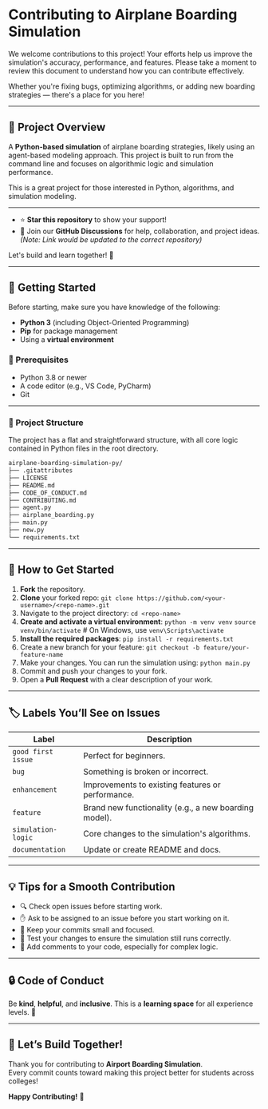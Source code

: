 # Contributing to Airplane Boarding Simulation

We welcome contributions to this project! Your efforts help us improve the simulation's accuracy, performance, and features. Please take a moment to review this document to understand how you can contribute effectively.

Whether you're fixing bugs, optimizing algorithms, or adding new boarding strategies — there's a place for you here!

---

## 📌 Project Overview

A **Python-based simulation** of airplane boarding strategies, likely using an agent-based modeling approach. This project is built to run from the command line and focuses on algorithmic logic and simulation performance.

This is a great project for those interested in Python, algorithms, and simulation modeling.

---
- ⭐️ **Star this repository** to show your support!
- 💬 Join our **GitHub Discussions** for help, collaboration, and project ideas. *(Note: Link would be updated to the correct repository)*

Let's build and learn together! 🚀

---

## 🚀 Getting Started

Before starting, make sure you have knowledge of the following:
- **Python 3** (including Object-Oriented Programming)
- **Pip** for package management
- Using a **virtual environment**

### 🧾 Prerequisites
- Python 3.8 or newer
- A code editor (e.g., VS Code, PyCharm)
- Git

---

### 📂 Project Structure

The project has a flat and straightforward structure, with all core logic contained in Python files in the root directory.

```bash
airplane-boarding-simulation-py/
├── .gitattributes
├── LICENSE
├── README.md
├── CODE_OF_CONDUCT.md
├── CONTRIBUTING.md
├── agent.py
├── airplane_boarding.py
├── main.py
├── new.py
└── requirements.txt
```

---

## 🧩 How to Get Started

1.  **Fork** the repository.
2.  **Clone** your forked repo:
    `git clone https://github.com/<your-username>/<repo-name>.git`
3.  Navigate to the project directory:
    `cd <repo-name>`
4.  **Create and activate a virtual environment**:
    `python -m venv venv`
    `source venv/bin/activate`  # On Windows, use `venv\Scripts\activate`
5.  **Install the required packages**:
    `pip install -r requirements.txt`
6.  Create a new branch for your feature:
    `git checkout -b feature/your-feature-name`
7.  Make your changes. You can run the simulation using:
    `python main.py`
8.  Commit and push your changes to your fork.
9.  Open a **Pull Request** with a clear description of your work.

---

## 🏷 Labels You’ll See on Issues

| Label | Description |
|---|---|
| `good first issue` | Perfect for beginners. |
| `bug` | Something is broken or incorrect. |
| `enhancement` | Improvements to existing features or performance. |
| `feature` | Brand new functionality (e.g., a new boarding model). |
| `simulation-logic`| Core changes to the simulation's algorithms. |
| `documentation` | Update or create README and docs. |

---

## 💡 Tips for a Smooth Contribution

-   🔍 Check open issues before starting work.
-   ✋ Ask to be assigned to an issue before you start working on it.
-   🔗 Keep your commits small and focused.
-   🧪 Test your changes to ensure the simulation still runs correctly.
-   💬 Add comments to your code, especially for complex logic.

---

## 🔒 Code of Conduct

Be **kind**, **helpful**, and **inclusive**. This is a **learning space** for all experience levels. 💙

---

## 🙌 Let’s Build Together!

Thank you for contributing to **Airport Boarding Simulation**.  
Every commit counts toward making this project better for students across colleges!

**Happy Contributing!** 🎉
